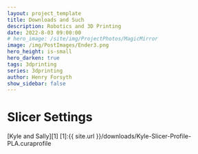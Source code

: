 ```yaml
---
layout: project_template
title: Downloads and Such
description: Robotics and 3D Printing
date: 2022-8-03 09:00:00
# hero_image: /site/img/ProjectPhotos/MagicMirror
image: /img/PostImages/Ender3.png
hero_height: is-small
hero_darken: true
tags: 3dprinting
series: 3dprinting
author: Henry Forsyth
show_sidebar: false
---
```


# Slicer Settings

[Kyle and Sally][1]
[1]:{{ site.url }}/downloads/Kyle-Slicer-Profile-PLA.curaprofile

